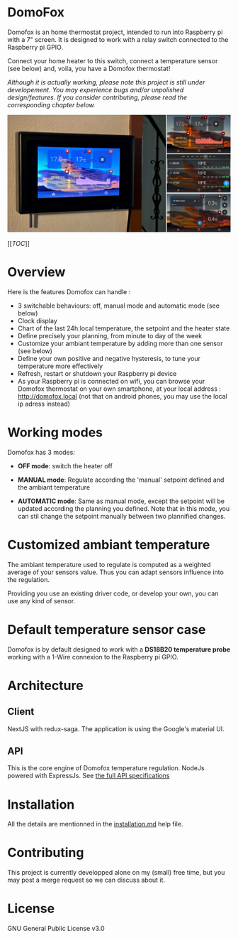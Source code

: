 # DomoFox

Domofox is an home thermostat project, intended to run into Raspberry pi with a 7" screen.
It is designed to work with a relay switch connected to the Raspberry pi GPIO.

Connect your home heater to this switch, connect a temperature sensor (see below) and, voila, you have a Domofox thermostat!

*Although it is actually working, please note this project is still under developement. You may experience bugs and/or unpolished design/features. If you consider contributing, please read the corresponding chapter below.*

![](./docs/Domofox_showroom.jpg)

[[_TOC_]]

# Overview

Here is the features Domofox can handle :
* 3 switchable behaviours: off, manual mode and automatic mode (see below)
* Clock display
* Chart of the last 24h:local temperature, the setpoint and the heater state
* Define precisely your planning, from minute to day of the week
* Customize your ambiant temperature by adding more than one sensor (see below)
* Define your own positive and negative hysteresis, to tune your temperature more effectively
* Refresh, restart or shutdown your Raspberry pi device
* As your Raspberry pi is connected on wifi, you can browse your Domofox thermostat on your own smartphone, at your local address : http://domofox.local (not that on android phones, you may use the local ip adress instead)

# Working modes

Domofox has 3 modes:
* **OFF mode**: 
   switch the heater off

* **MANUAL mode**:
   Regulate according the 'manual' setpoint defined and the ambiant temperature

* **AUTOMATIC mode**: 
   Same as manual mode, except the setpoint will be updated according the planning you defined. Note that in this mode, you can stil change the setpoint manually between two plannified changes.

# Customized ambiant temperature

The ambiant temperature used to regulate is computed as a weighted average of your sensors value. Thus you can adapt sensors influence into the regulation.

Providing you use an existing driver code, or develop your own, you can use any kind of sensor.

# Default temperature sensor case

Domofox is by default designed to work with a **DS18B20 temperature probe** working with a 1-Wire connexion to the Raspberry pi GPIO.

# Architecture

## Client

NextJS with redux-saga. The application is using the Google's material UI.

## API

This is the core engine of Domofox temperature regulation. NodeJs powered with ExpressJs.
See [the full API specifications](./docs/openAPI.yml)

# Installation

All the details are mentionned in the [installation.md](installation.md) help file.


# Contributing
This project is currently developped alone on my (small) free time, but you may post a merge request so we can discuss about it.

# License
GNU General Public License v3.0


